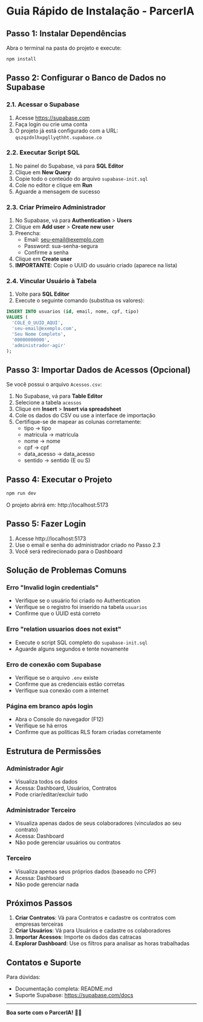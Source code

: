 # Guia Rápido de Instalação - ParcerIA

## Passo 1: Instalar Dependências

Abra o terminal na pasta do projeto e execute:

```bash
npm install
```

## Passo 2: Configurar o Banco de Dados no Supabase

### 2.1. Acessar o Supabase
1. Acesse https://supabase.com
2. Faça login ou crie uma conta
3. O projeto já está configurado com a URL: `qszqzdnlhxpgllyqthht.supabase.co`

### 2.2. Executar Script SQL
1. No painel do Supabase, vá para **SQL Editor**
2. Clique em **New Query**
3. Copie todo o conteúdo do arquivo `supabase-init.sql`
4. Cole no editor e clique em **Run**
5. Aguarde a mensagem de sucesso

### 2.3. Criar Primeiro Administrador
1. No Supabase, vá para **Authentication** > **Users**
2. Clique em **Add user** > **Create new user**
3. Preencha:
   - Email: seu-email@exemplo.com
   - Password: sua-senha-segura
   - Confirme a senha
4. Clique em **Create user**
5. **IMPORTANTE**: Copie o UUID do usuário criado (aparece na lista)

### 2.4. Vincular Usuário à Tabela
1. Volte para **SQL Editor**
2. Execute o seguinte comando (substitua os valores):

```sql
INSERT INTO usuarios (id, email, nome, cpf, tipo)
VALUES (
  'COLE_O_UUID_AQUI',
  'seu-email@exemplo.com',
  'Seu Nome Completo',
  '00000000000',
  'administrador-agir'
);
```

## Passo 3: Importar Dados de Acessos (Opcional)

Se você possui o arquivo `Acessos.csv`:

1. No Supabase, vá para **Table Editor**
2. Selecione a tabela `acessos`
3. Clique em **Insert** > **Insert via spreadsheet**
4. Cole os dados do CSV ou use a interface de importação
5. Certifique-se de mapear as colunas corretamente:
   - tipo → tipo
   - matricula → matricula
   - nome → nome
   - cpf → cpf
   - data_acesso → data_acesso
   - sentido → sentido (E ou S)

## Passo 4: Executar o Projeto

```bash
npm run dev
```

O projeto abrirá em: http://localhost:5173

## Passo 5: Fazer Login

1. Acesse http://localhost:5173
2. Use o email e senha do administrador criado no Passo 2.3
3. Você será redirecionado para o Dashboard

## Solução de Problemas Comuns

### Erro "Invalid login credentials"
- Verifique se o usuário foi criado no Authentication
- Verifique se o registro foi inserido na tabela `usuarios`
- Confirme que o UUID está correto

### Erro "relation usuarios does not exist"
- Execute o script SQL completo do `supabase-init.sql`
- Aguarde alguns segundos e tente novamente

### Erro de conexão com Supabase
- Verifique se o arquivo `.env` existe
- Confirme que as credenciais estão corretas
- Verifique sua conexão com a internet

### Página em branco após login
- Abra o Console do navegador (F12)
- Verifique se há erros
- Confirme que as políticas RLS foram criadas corretamente

## Estrutura de Permissões

### Administrador Agir
- Visualiza todos os dados
- Acessa: Dashboard, Usuários, Contratos
- Pode criar/editar/excluir tudo

### Administrador Terceiro
- Visualiza apenas dados de seus colaboradores (vinculados ao seu contrato)
- Acessa: Dashboard
- Não pode gerenciar usuários ou contratos

### Terceiro
- Visualiza apenas seus próprios dados (baseado no CPF)
- Acessa: Dashboard
- Não pode gerenciar nada

## Próximos Passos

1. **Criar Contratos**: Vá para Contratos e cadastre os contratos com empresas terceiras
2. **Criar Usuários**: Vá para Usuários e cadastre os colaboradores
3. **Importar Acessos**: Importe os dados das catracas
4. **Explorar Dashboard**: Use os filtros para analisar as horas trabalhadas

## Contatos e Suporte

Para dúvidas:
- Documentação completa: README.md
- Suporte Supabase: https://supabase.com/docs

---

**Boa sorte com o ParcerIA!** 🤝✨
